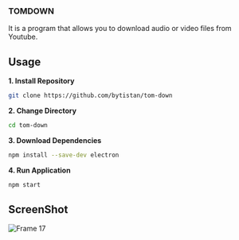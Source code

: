 ### TOMDOWN 

It is a program that allows you to download audio or video files from Youtube.

## Usage

**1. Install Repository**
  ```bash
  git clone https://github.com/bytistan/tom-down
  ```
**2. Change Directory**
  ```bash
  cd tom-down
  ```
**3. Download Dependencies**
  ```bash
  npm install --save-dev electron
  ```
**4. Run Application**
  ```bash
  npm start
  ```

## ScreenShot

![Frame 17](https://github.com/user-attachments/assets/f1692684-483d-42da-9a58-37cb3fa65cd6)
